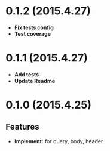 # 0.1.2 (2015.4.27)

- **Fix tests config**
- **Test coverage**


# 0.1.1 (2015.4.27)

- **Add tests**
- **Update Readme**


# 0.1.0 (2015.4.25)

## Features

- **Implement:** for query, body, header.
